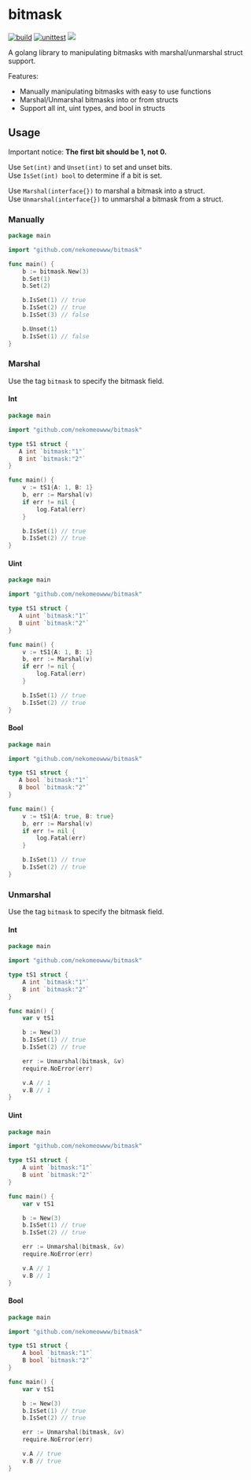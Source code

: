 # bitmask

[![build](https://github.com/nekomeowww/bitmask/actions/workflows/build.yaml/badge.svg)](https://github.com/nekomeowww/bitmask/actions/workflows/build.yaml) [![unittest](https://github.com/nekomeowww/bitmask/actions/workflows/test.yml/badge.svg)](https://github.com/nekomeowww/bitmask/actions/workflows/test.yml) [![](https://goreportcard.com/badge/github.com/nekomeowww/bitmask)](https://goreportcard.com/report/github.com/nekomeowww/bitmask)

A golang library to manipulating bitmasks with marshal/unmarshal struct support.

Features:

- Manually manipulating bitmasks with easy to use functions
- Marshal/Unmarshal bitmasks into or from structs
- Support all int, uint types, and bool in structs

## Usage

Important notice: **The first bit should be 1, not 0.**

Use `Set(int)` and `Unset(int)` to set and unset bits.   
Use `IsSet(int) bool` to determine if a bit is set.   
   
Use `Marshal(interface{})` to marshal a bitmask into a struct.   
Use `Unmarshal(interface{})` to unmarshal a bitmask from a struct.

### Manually

```go
package main

import "github.com/nekomeowww/bitmask"

func main() {
    b := bitmask.New(3)
    b.Set(1)
    b.Set(2)

    b.IsSet(1) // true
    b.IsSet(2) // true
    b.IsSet(3) // false

    b.Unset(1)
    b.IsSet(1) // false
}
```

### Marshal

Use the tag `bitmask` to specify the bitmask field.

#### Int

```go
package main

import "github.com/nekomeowww/bitmask"

type tS1 struct {
   A int `bitmask:"1"`
   B int `bitmask:"2"`
}

func main() {
    v := tS1{A: 1, B: 1}
    b, err := Marshal(v)
    if err != nil {
        log.Fatal(err)
    }

    b.IsSet(1) // true
    b.IsSet(2) // true
}
```

#### Uint

```go
package main

import "github.com/nekomeowww/bitmask"

type tS1 struct {
   A uint `bitmask:"1"`
   B uint `bitmask:"2"`
}

func main() {
    v := tS1{A: 1, B: 1}
    b, err := Marshal(v)
    if err != nil {
        log.Fatal(err)
    }

    b.IsSet(1) // true
    b.IsSet(2) // true
}
```

#### Bool

```go
package main

import "github.com/nekomeowww/bitmask"

type tS1 struct {
   A bool `bitmask:"1"`
   B bool `bitmask:"2"`
}

func main() {
    v := tS1{A: true, B: true}
    b, err := Marshal(v)
    if err != nil {
        log.Fatal(err)
    }

    b.IsSet(1) // true
    b.IsSet(2) // true
}
```

### Unmarshal

Use the tag `bitmask` to specify the bitmask field.

#### Int

```go
package main

import "github.com/nekomeowww/bitmask"

type tS1 struct {
    A int `bitmask:"1"`
    B int `bitmask:"2"`
}

func main() {
    var v tS1

    b := New(3)
    b.IsSet(1) // true
    b.IsSet(2) // true

    err := Unmarshal(bitmask, &v)
    require.NoError(err)

    v.A // 1
    v.B // 1
}
```

#### Uint

```go
package main

import "github.com/nekomeowww/bitmask"

type tS1 struct {
    A uint `bitmask:"1"`
    B uint `bitmask:"2"`
}

func main() {
    var v tS1

    b := New(3)
    b.IsSet(1) // true
    b.IsSet(2) // true

    err := Unmarshal(bitmask, &v)
    require.NoError(err)

    v.A // 1
    v.B // 1
}
```

#### Bool

```go
package main

import "github.com/nekomeowww/bitmask"

type tS1 struct {
    A bool `bitmask:"1"`
    B bool `bitmask:"2"`
}

func main() {
    var v tS1

    b := New(3)
    b.IsSet(1) // true
    b.IsSet(2) // true

    err := Unmarshal(bitmask, &v)
    require.NoError(err)

    v.A // true
    v.B // true
}
```
